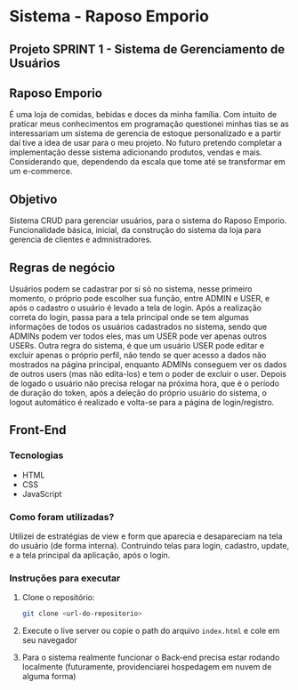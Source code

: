 # Sistema - Raposo Emporio
## Projeto SPRINT 1 - Sistema de Gerenciamento de Usuários

## Raposo Emporio
É uma loja de comidas, bebidas e doces da minha família. Com intuito de praticar meus conhecimentos em programação questionei minhas tias se as interessariam um sistema de gerencia de estoque personalizado e a partir daí tive a idea de usar para o meu projeto. No futuro pretendo completar a implementação desse sistema adicionando produtos, vendas e mais. Considerando que, dependendo da escala que tome até se transformar em um e-commerce.

## Objetivo
Sistema CRUD para gerenciar usuários, para o sistema do Raposo Emporio. Funcionalidade básica, inicial, da construção do sistema da loja para gerencia de clientes e admnistradores.

## Regras de negócio
Usuários podem se cadastrar por si só no sistema, nesse primeiro momento, o próprio pode escolher sua função, entre ADMIN e USER, e após o cadastro o usuário é levado a tela de login. Após a realização correta do login, passa para a tela principal onde se tem algumas informações de todos os usuários cadastrados no sistema, sendo que ADMINs podem ver todos eles, mas um USER pode ver apenas outros USERs. Outra regra do sistema, é que um usuário USER pode editar e excluir apenas o próprio perfil, não tendo se quer acesso a dados não mostrados na página principal, enquanto ADMINs conseguem ver os dados de outros users (mas não edita-los) e tem o poder de excluir o user. Depois de logado o usuário não precisa relogar na próxima hora, que é o período de duração do token, após a deleção do próprio usuário do sistema, o logout automático é realizado e volta-se para a página de login/registro.

## Front-End

### Tecnologias
- HTML
- CSS
- JavaScript

### Como foram utilizadas?
Utilizei de estratégias de view e form que aparecia e desapareciam na tela do usuário (de forma interna). Contruindo telas para login, cadastro, update, e a tela principal da aplicação, após o login.

### Instruções para executar
1. Clone o repositório:
   ```bash
   git clone <url-do-repositorio>

2. Execute o live server ou copie o path do arquivo ```index.html``` e cole em seu navegador

3. Para o sistema realmente funcionar o Back-end precisa estar rodando localmente (futuramente, providenciarei hospedagem em nuvem de alguma forma)